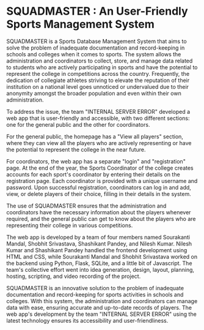# SQUADMASTER : An User-Friendly Sports Management System


SQUADMASTER is a Sports Database Management System that aims to solve the problem of inadequate documentation and record-keeping in schools and colleges when it comes to sports. The system allows the administration and coordinators to collect, store, and manage data related to students who are actively participating in sports and have the potential to represent the college in competitions across the country. Frequently, the dedication of collegiate athletes striving to elevate the reputation of their institution on a national level goes unnoticed or undervalued due to their anonymity amongst the broader population and even within their own administration.

To address the issue, the team "INTERNAL SERVER ERROR" developed a web app that is user-friendly and accessible, with two different sections: one for the general public and the other for coordinators.

For the general public, the homepage has a "View all players" section, where they can view all the players who are actively representing or have the potential to represent the college in the near future. 

For coordinators, the web app has a separate "login" and "registration" page. At the end of the year, the Sports Coordinator of the college creates accounts for each sport's coordinator by entering their details on the registration page. Each coordinator is provided with a unique username and password. Upon successful registration, coordinators can log in and add, view, or delete players of their choice, filling in their details in the system. 

The use of SQUADMASTER ensures that the administration and coordinators have the necessary information about the players whenever required, and the general public can get to know about the players who are representing their college in various competitions. 

The web app is developed by a team of four members named Sourakanti Mandal, Shobhit Srivastava, Shashikant Pandey, and Nilesh Kumar. Nilesh Kumar and Shashikant Pandey handled the frontend development using HTML and CSS, while Sourakanti Mandal and Shobhit Srivastava worked on the backend using Python, Flask, SQLite, and a little bit of Javascript. The team's collective effort went into idea generation, design, layout, planning, hosting, scripting, and video recording of the project. 

SQUADMASTER is an innovative solution to the problem of inadequate documentation and record-keeping for sports activities in schools and colleges. With this system, the administration and coordinators can manage data with ease, ensuring accurate and up-to-date records of players. The web app's development by the team "INTERNAL SERVER ERROR" using the latest technology ensures its accessibility and user-friendliness.

